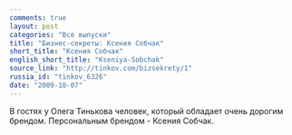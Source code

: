 ```yaml
---
comments: true
layout: post
categories: "Все выпуски"
title: "Бизнес-секреты: Ксения Собчак"
short_title: "Ксения Собчак"
english_short_title: "Kseniya-Sobchak"
source_link: "http://tinkov.com/bizsekrety/1"
russia_id: "tinkov_6326"
date: "2009-10-07"
---
```

В гостях у Олега Тинькова человек, который обладает очень дорогим брендом. Персональным брендом - Ксения Собчак.
